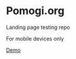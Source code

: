 # Pomogi.org
Landing page testing repo

For mobile devices only

[Demo](https://grant-inna.github.io/Pomogi.org/)

